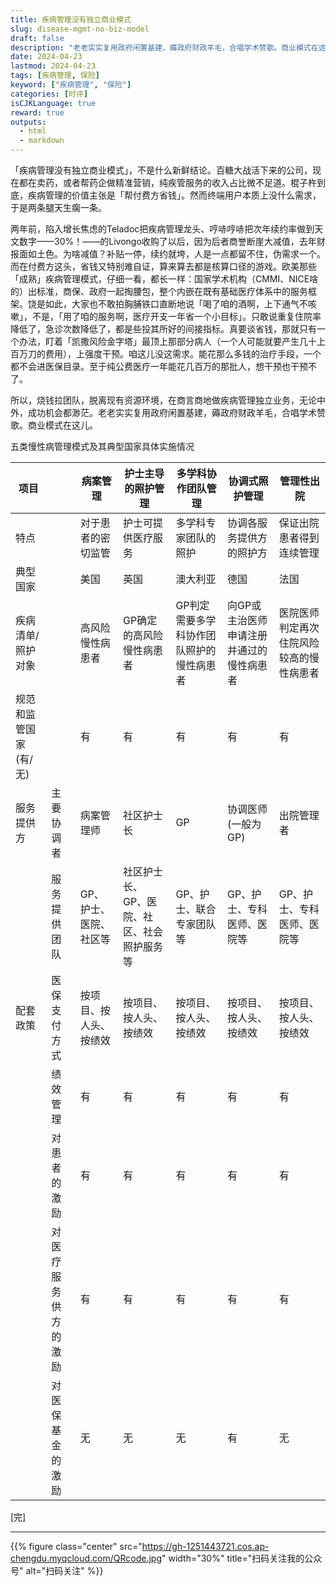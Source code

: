 ```yaml
---
title: 疾病管理没有独立商业模式
slug: disease-mgmt-no-biz-model
draft: false
description: "老老实实复用政府闲置基建，薅政府财政羊毛，合唱学术赞歌。商业模式在这儿。。"
date: 2024-04-23
lastmod: 2024-04-23
tags: [疾病管理, 保险]
keyword: ["疾病管理", "保险"]
categories: [时评]
isCJKLanguage: true
reward: true
outputs:
  - html
  - markdown
---
```


「疾病管理没有独立商业模式」，不是什么新鲜结论。百糖大战活下来的公司，现在都在卖药，或者帮药企做精准营销，纯疾管服务的收入占比微不足道。棍子杵到底，疾病管理的价值主张是「帮付费方省钱」。然而终端用户本质上没什么需求，于是两条腿天生瘸一条。

两年前，陷入增长焦虑的Teladoc把疾病管理龙头、哼哧哼哧把次年续约率做到天文数字——30%！——的Livongo收购了以后，因为后者商誉断崖大减值，去年财报面如土色。为啥减值？补贴一停，续约就垮，人是一点都留不住，伪需求一个。而在付费方这头，省钱又特别难自证，算来算去都是核算口径的游戏。欧美那些「成熟」疾病管理模式，仔细一看，都长一样：国家学术机构（CMMI、NICE啥的）出标准，商保、政府一起掏腰包，整个内嵌在既有基础医疗体系中的服务框架。饶是如此，大家也不敢拍胸脯铁口直断地说「喝了咱的酒啊，上下通气不咳嗽」，不是，「用了咱的服务啊，医疗开支一年省一个小目标」。只敢说重复住院率降低了，急诊次数降低了，都是些投其所好的间接指标。真要谈省钱，那就只有一个办法，盯着「凯撒风险金字塔」最顶上那部分病人（一个人可能就要产生几十上百万刀的费用），上强度干预。咱这儿没这需求。能花那么多钱的治疗手段，一个都不会进医保目录。至于纯公费医疗一年能花几百万的那批人，想干预也干预不了。

所以，烧钱拉团队，脱离现有资源环境，在商言商地做疾病管理独立业务，无论中外，成功机会都渺茫。老老实实复用政府闲置基建，薅政府财政羊毛，合唱学术赞歌。商业模式在这儿。

五类慢性病管理模式及其典型国家具体实施情况

| 项目 | | 病案管理 | 护士主导的照护管理 | 多学科协作团队管理 | 协调式照护管理 | 管理性出院 |
| --- | --- | --- | --- | --- | --- | --- |
| 特点 | | 对于患者的密切监管 | 护士可提供医疗服务 | 多学科专家团队的照护 | 协调各服务提供方的照护方 | 保证出院患者得到连续管理 |
| 典型国家 | | 美国 | 英国 | 澳大利亚 | 德国 | 法国 |
| 疾病清单/照护对象 | | 高风险慢性病患者 | GP确定的高风险慢性病患者 | GP判定需要多学科协作团队照护的慢性病患者 | 向GP或主治医师申请注册并通过的慢性病患者 | 医院医师判定再次住院风险较高的慢性病患者 |
| 规范和监管国家(有/无) | | 有 | 有 | 有 | 有 | 有 |
| 服务提供方 | 主要协调者 | 病案管理师 | 社区护士长 | GP | 协调医师(一般为GP) | 出院管理者 |
| | 服务提供团队 | GP、护士、医院、社区等 | 社区护士长、GP、医院、社区、社会照护服务等 | GP、护士、联合专家团队等 | GP、护士、专科医师、医院等 | GP、护士、专科医师、医院等 |
| 配套政策 | 医保支付方式 | 按项目、按人头、按绩效 | 按项目、按人头、按绩效 | 按项目、按人头、按绩效 | 按项目、按人头、按绩效 | 按项目、按人头、按绩效 |
| | 绩效管理 | 有 | 有 | 有 | 有 | 有 |
| | 对患者的激励 | 有 | 有 | 有 | 有 | 有 |
| | 对医疗服务供方的激励 | 有 | 有 | 有 | 有 | 有 |
| | 对医保基金的激励 | 无 | 无 | 无 | 有 | 无 |

[完]

---

<!-- {% raw %} -->
{{% figure class="center" src="https://gh-1251443721.cos.ap-chengdu.myqcloud.com/QRcode.jpg" width="30%" title="扫码关注我的公众号" alt="扫码关注" %}}
<!-- {% endraw %} -->
